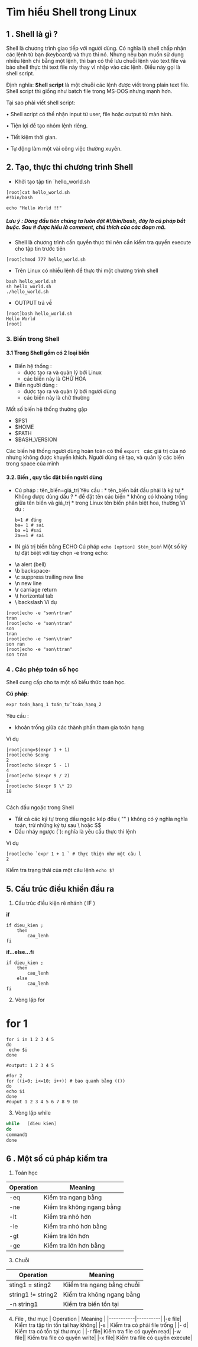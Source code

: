 


# Tìm hiểu Shell trong Linux



## 1 . Shell là gì ?
Shell là chương trình giao tiếp với người dùng. Có nghĩa là shell chấp nhận các lệnh từ bạn (keyboard) và thực thi nó. Nhưng nếu bạn muốn sử dụng nhiều lệnh chỉ bằng một lệnh, thì bạn có thể lưu chuỗi lệnh vào text file và bảo shell thực thi text file này thay vì nhập vào các lệnh. Điều này gọi là shell script.

Định nghĩa:  **Shell script**  là một chuỗi các lệnh được viết trong plain text file. Shell script thì giống như batch file trong MS-DOS nhưng mạnh hơn.

Tại sao phải viết shell script:

• Shell script có thể nhận input từ user, file hoặc output từ màn hình.

• Tiện lợi để tạo nhóm lệnh riêng.

• Tiết kiệm thời gian.

• Tự động làm một vài công việc thường xuyên.

## 2. Tạo, thực thi chương trình Shell

* Khởi tạo tập tin `hello_world.sh
```
[root]cat hello_world.sh 
#!bin/bash

echo "Hello World !!"
```
##### Lưu ý :  Dòng đầu tiên chúng ta luôn đặt #!/bin/bash, đây là cú pháp bắt buộc. Sau # được hiểu là comment, chú thích của các đoạn mã.
* Shell là chương trình cần quyền thực thi nên cần kiểm tra quyền execute cho tập tin trước tiên
```
[root]chmod 777 hello_world.sh 
```
* Trên Linux có nhiều lệnh để thực thi một chương trình shell
```
bash hello_world.sh
sh hello_world.sh
./hello_world.sh
```
* OUTPUT trả về 
```
[root]bash hello_world.sh 
Hello World
[root]

```

### 3. Biến trong Shell

#### 3.1 Trong Shell gồm có 2 loại biến 

* Biến hệ thống :
	* được tạo ra và quản lý bởi Linux
	* các biến này là CHỮ HOA
* Biến người dùng :
	* được tạo ra và quản lý bởi người dùng
	* các biến này là chữ thường

Mốt số biến hệ thống thường gặp
* $PS1
* $HOME
* $PATH
* $BASH_VERSION

Các biến hệ thống người dùng hoàn toàn có thể `export ` các giá trị của nó nhưng không được khuyến khích.
Người dùng sẽ tạo, và quản lý các biến trong space của  mình

#### 3.2. Biến , quy tắc đặt biến người dùng

* Cú pháp :
tên_biến=giá_trị 
	Yêu cầu : 
		* tên_biến bắt đầu phải là ký tự
		* Không được dùng dấu ?  * để đặt tên các biến
		* không có khoảng trống giữa tên biến và giá_trị
		* trong Linux tên biến phân biệt hoa, thường
	Ví dụ :
	```
	b=1 # đúng
	ba= 1 # sai
	ba =1 #sai
	2a==1 # sai
	```
	

* IN giá trị biến bằng ECHO
Cú pháp `echo [option] $tên_biến` 
Một số  ký tự đặt biiệt với tùy chọn -e trong echo:
- \a	alert	(bell)
- \b	backspace-
- \c	suppress trailing new	line
- \n	new	line
- \r	carriage return
- \t	horizontal tab
- \\	backslash
Ví dụ
```
[root]echo -e "son\rtran"
tran
[root]echo -e "son\ntran"
son
tran
[root]echo -e "son\\tran"
son	ran
[root]echo -e "son\ttran"
son	tran
```

### 4 . Các phép toán số học 

Shell cung cấp cho ta một số biểu thức toán học.

**Cú pháp**:

```Powershell
expr toán_hạng_1 toán_tử toán_hạng_2
```
Yêu cầu :
- khoản trống giữa các thành phần tham gia toán hạng

Ví dụ
```
[root]cong=$(expr 1 + 1)
[root]echo $cong
2
[root]echo $(expr 5 - 1)
4
[root]echo $(expr 9 / 2)
4
[root]echo $(expr 9 \* 2)
18


```

Cách dấu ngoặc trong Shell

-   Tất cả các ký tự trong dấu ngoặc kép đều  ( ""  ) không có ý nghĩa nghĩa toán, trừ những ký tự sau \ hoặc $$
-   Dấu nháy ngược (`): nghĩa là yêu cầu thực thi lệnh

Ví dụ
```
[root]echo `expr 1 + 1 ` # thực thiện như một câu l
2
```
Kiểm tra trạng thái của một câu lệnh
``` echo $? ```

## 5. Cấu trúc điều khiển đầu ra 

1. Cấu trúc điều kiện rẽ nhánh ( IF )

**if**
```
if dieu_kien ;
	then
		cau_lenh
fi

```
**if...else...fi**
```
if dieu_kien ;
	then
		cau_lenh
	else
		cau_lenh
fi
```
2. Vòng lặp for
#  for 1
```
for i in 1 2 3 4 5
do
 echo $i
done

#output: 1 2 3 4 5

#for 2
for ((i=0; i<=10; i++)) # bao quanh bằng (())
do
echo $i
done
#ouput 1 2 3 4 5 6 7 8 9 10
```
3. Vòng lặp while
```Powershell
while	[dieu kien]
do
command1
done
```

## 6 . Một số cú pháp kiếm tra

1. Toán học

| Operation | Meaning  |
|----------|-----------|
| -eq | Kiểm tra  ngang bằng|
| -ne   | Kiểm tra không ngang bằng |
| -lt | Kiểm tra nhỏ hơn  |
|  -le | Kiểm tra nhỏ hơn bằng | 
|  -gt | Kiểm tra lớn hơn  |
| -ge | Kiểm tra lớn hơn bằng|

3. Chuỗi

| Operation | Meaning  |
|-----------|----------|
|sting1 = sting2| Kiiểm tra ngang bằng chuỗi|
|string1 != string2| Kiểm tra không ngang bằng|
|-n string1|Kiểm tra biến tồn tại|

4.  File , thư mục
| Operation | Meaning  |
|-----------|----------|
|-e file| Kiểm tra  tập tin tồn tại hay không|
|-s  | Kiểm tra có phải file trống  |
|- d|  Kiểm tra có tồn tại thư mục |
|-r file| Kiểm tra file có quyền read|
|-w file|| Kiểm tra file có quyền write|
|-x file| Kiểm tra file có quyền execute|

